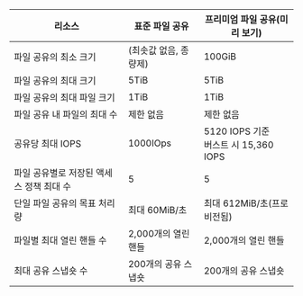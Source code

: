 | 리소스 | 표준 파일 공유 | 프리미엄 파일 공유(미리 보기) |
|----------|---------------|------------------------------------------|
| 파일 공유의 최소 크기 | (최솟값 없음, 종량제) | 100GiB |
| 파일 공유의 최대 크기 | 5TiB | 5TiB |
| 파일 공유의 최대 파일 크기 | 1TiB | 1TiB |
| 파일 공유 내 파일의 최대 수 | 제한 없음 | 제한 없음 |
| 공유당 최대 IOPS | 1000IOps | 5120 IOPS 기준<br />버스트 시 15,360 IOPS |
| 파일 공유별로 저장된 액세스 정책 최대 수 | 5 | 5 |
| 단일 파일 공유의 목표 처리량  | 최대 60MiB/초 | 최대 612MiB/초(프로비전됨) |
| 파일별 최대 열린 핸들 수 | 2,000개의 열린 핸들 | 2,000개의 열린 핸들 |
| 최대 공유 스냅숏 수 | 200개의 공유 스냅숏 | 200개의 공유 스냅숏 |
